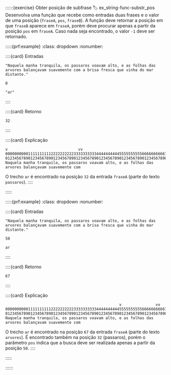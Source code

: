 ::::::{exercise} Obter posição de subfrase
:label: ex_string-func-substr_pos
Desenvolva uma função que recebe como entradas duas frases e o valor de uma posição (`fraseA`, `pos`, `fraseB`). A função deve retornar a posição em que `fraseB` aparece em `fraseA`,  porém deve procurar apenas a partir da posição `pos` em `fraseA`. Caso nada seja encontrado, o valor `-1` deve ser retornado.


:::::{prf:example}
:class: dropdown
:nonumber:

::::{card} Entradas
```
"Naquela manha tranquila, os passaros voavam alto, e as folhas das arvores balançavam suavemente com a brisa fresca que vinha do mar distante."
```  

```
0
```  

```
"ar"
```
::::

::::{card} Retorno
```
32
```
::::

::::{card} Explicação
```
v                               vv
0000000000111111111122222222223333333333444444444455555555556666666666777777777788888888889999999999
0123456789012345678901234567890123456789012345678901234567890123456789012345678901234567890123456789
Naquela manha tranquila, os passaros voavam alto, e as folhas das arvores balançavam suavemente com 
```

O trecho `ar` é encontrado na posição `32` da entrada `fraseA` (parte do texto `passaros`).
::::

:::::

:::::{prf:example}
:class: dropdown
:nonumber:


::::{card} Entradas
```
"Naquela manha tranquila, os passaros voavam alto, e as folhas das arvores balançavam suavemente com a brisa fresca que vinha do mar distante."
```  

```
50
```  

```
ar
```
::::

::::{card} Retorno
```
67
```
::::

::::{card} Explicação
```
                                                  v               vv
0000000000111111111122222222223333333333444444444455555555556666666666777777777788888888889999999999
0123456789012345678901234567890123456789012345678901234567890123456789012345678901234567890123456789
Naquela manha tranquila, os passaros voavam alto, e as folhas das arvores balançavam suavemente com 
```

O trecho `ar` é encontrado na posição `67` da entrada `fraseA` (parte do texto `arvores`). É encontrado também na posição `32` (passaros), porém o parâmetro `pos` indica que a busca deve ser realizada apenas a partir da posição `50`.
::::

:::::

::::::